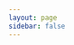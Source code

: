 ```yaml
---
layout: page
sidebar: false
---
```


<script setup lang="ts">
import { useData } from 'vitepress';
import { onBeforeRouteUpdate } from 'vue-router';
import { ref } from 'vue';

// Create a key ref to force re-render of the elements-api component
const componentKey = ref(0);

onBeforeRouteUpdate((to, from, next) => {
  // Increment the key to trigger re-initialization on route change
  componentKey.value++;
  next();
});

const elementScript = document.createElement('script');
elementScript.src = 'https://unpkg.com/@stoplight/elements/web-components.min.js';
document.head.appendChild(elementScript);

const elementStyle = document.createElement('link');
elementStyle.rel = 'stylesheet';
elementStyle.href = 'https://unpkg.com/@stoplight/elements/styles.min.css';
document.head.appendChild(elementStyle);

const { isDark } = useData();
let theme = 'light';
if (isDark.value) {
  theme = 'dark';
}
</script>

<style>
.TryItPanel {
  display: none;
}
</style>

<client-only>
  <elements-api
    :key="componentKey"
    apiDescriptionUrl="https://cdn.jsdelivr.net/gh/sysadminsmedia/homebox@main/docs/docs/api/openapi-2.0.json"
    layout="responsive"
    hideSchemas="true"
    :data-theme="theme"
  />
</client-only>
